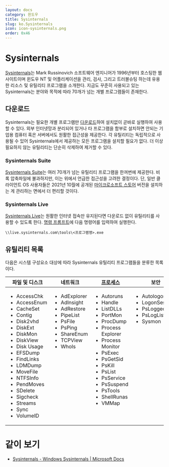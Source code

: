 ```yaml
---
layout: docs
category: 윈도우
title: Sysinternals
slug: ko.Sysinternals
icon: icon-sysinternals.png
order: 0x46
---
```

# Sysinternals
[Sysinternals](https://ko.wikipedia.org/wiki/Sysinternals)는 Mark Russinovich 소프트웨어 엔지니어가 1996년부터 호스팅한 웹사이트이며 윈도우 NT 및 어플리케이션을 관리, 검사, 그리고 트러블슈팅 하는데 유용한 리소스 및 유틸리티 프로그램을 소개한다. 지금도 꾸준히 사용되고 있는 Sysinternals는 분야와 목적에 따라 70개가 넘는 개별 프로그램들이 존재한다.

## 다운로드
Sysinternals는 필요한 개별 프로그램만 [다운로드](https://docs.microsoft.com/ko-kr/sysinternals/downloads/)하여 설치없이 곧바로 실행하여 사용할 수 있다. 외부 인터넷망과 분리되어 있거나 타 프로그램을 함부로 설치하면 안되는 기업용 컴퓨터 혹은 서버에서도 원활한 접근성을 제공한다. 각 유틸리티는 독립적으로 사용될 수 있어 Sysinternals에서 제공하는 모든 프로그램을 설치할 필요가 없다. 더 이상 필요하지 않는 유틸리티는 단순히 삭제하여 제거할 수 있다.

### Sysinternals Suite
[Sysinternals Suite](https://docs.microsoft.com/ko-kr/sysinternals/downloads/sysinternals-suite)는 여러 70개가 넘는 유틸리티 프로그램을 한꺼번에 제공한다. 비록 압축파일에 불과하지만, 이는 위에서 언급한 접근성을 고려한 결정이다. 단, 일반 클라이언트 OS 사용자들은 2021년 10월에 공개된 [마이크로소프트 스토어](https://apps.microsoft.com/store/detail/sysinternals-suite/9P7KNL5RWT25) 버전을 설치하는 게 관리하는 면에서 더 편리할 것이다.

### Sysinternals Live
[Sysinternals Live](https://live.sysinternals.com/)는 원활한 인터넷 접속만 유지된다면 다운로드 없이 유틸리티를 사용할 수 있도록 한다. [명령 프롬프트](https://ko.wikipedia.org/wiki/Cmd.exe)에 다음 명령어를 입력하여 실행한다.

```
\\live.sysinternals.com\tools\<프로그램명>.exe
```

## 유틸리티 목록
다음은 시스템 구성요소 대상에 따라 Sysinternals 유틸리티 프로그램들을 분류한 목록이다.

<table style="table-layout: fixed; width: 100%">
  <thead>
    <tr>
      <th>파일 및 디스크</th>
      <th>네트워크</th>
      <th><a href="ko.Process">프로세스</a></th>
      <th>보안</th>
      <th>시스템 정보</th>
      <th>기타</th>
    </tr>
  </thead>
  <tbody>
    <tr style="vertical-align: top; overflow-wrap: break-word;">
      <td>
        <ul>
          <li>AccessChk</li>
          <li>AccessEnum</li>
          <li>CacheSet</li>
          <li>Contig</li>
          <li>Disk2vhd</li>
          <li>DiskExt</li>
          <li>DiskMon</li>
          <li>DiskView</li>
          <li>Disk Usage</li>
          <li>EFSDump</li>
          <li>FindLinks</li>
          <li>LDMDump</li>
          <li>MoveFile</li>
          <li>NTFSInfo</li>
          <li>PendMoves</li>
          <li>SDelete</li>
          <li>Sigcheck</li>
          <li>Streams</li>
          <li>Sync</li>
          <li>VolumeID</li>
        </ul>
      </td>
      <td>
        <ul>
          <li>AdExplorer</li>
          <li>AdInsight</li>
          <li>AdRestore</li>
          <li>PipeList</li>
          <li>PsFile</li>
          <li>PsPing</li>
          <li>ShareEnum</li>
          <li>TCPView</li>
          <li>WhoIs</li>
        </ul>
      </td>
      <td>
        <ul>
          <li>Autoruns</li>
          <li>Handle</li>
          <li>ListDLLs</li>
          <li>PortMon</li>
          <li>ProcDump</li>
          <li>Process Explorer</li>
          <li>Process Monitor</li>
          <li>PsExec</li>
          <li>PsGetSid</li>
          <li>PsKill</li>
          <li>PsList</li>
          <li>PsService</li>
          <li>PsSuspend</li>
          <li>PsTools</li>
          <li>ShellRunas</li>
          <li>VMMap</li>
        </ul>
      </td>
      <td>
        <ul>
          <li>Autologon</li>
          <li>LogonSessions</li>
          <li>PsLoggedOn</li>
          <li>PsLogList</li>
          <li>Sysmon</li>
        </ul>
      </td>
      <td>
        <ul>
          <li>ClockRes</li>
          <li>Coreinfo</li>
          <li>LiveKD</li>
          <li>LoadOrder</li>
          <li>PsInfo</li>
          <li>RAMMap</li>
          <li>WinObj</li>
        </ul>
      </td>
      <td>
        <ul>
          <li>BgInfo</li>
          <li>BlueScreen</li>
          <li>CpuStres</li>
          <li>Ctrl2Cap</li>
          <li>DebugView</li>
          <li>Desktops</li>
          <li>Hex2dec</li>
          <li>Junction</li>
          <li>NotMyFault</li>
          <li>PsPasswd</li>
          <li>PsShutdown</li>
          <li>RDCMan</li>
          <li>RegDelNull</li>
          <li>RegHide</li>
          <li>RegJump</li>
          <li>Registry Usage</li>
          <li>Strings</li>
          <li>Testlimit</li>
          <li>ZoomIt</li>
        </ul>
      </td>
    </tr>
  </tbody>
</table>

# 같이 보기
* [Sysinternals - Windows Sysinternals &#124; Microsoft Docs](https://docs.microsoft.com/ko-kr/sysinternals/)

